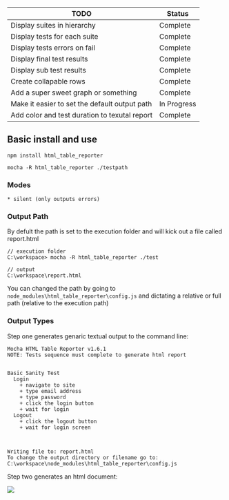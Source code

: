 |TODO											    |Status   	|
| ------------------------------------------------- | --------- |
|Display suites in hierarchy              		    |Complete 	|
|Display tests for each suite             		    |Complete 	|
|Display tests errors on fail             		    |Complete 	|
|Display final test results                         |Complete 	|
|Display sub test results                 		    |Complete 	|
|Create collapable rows                   		    |Complete 	|
|Add a super sweet graph or something    		    |Complete	|
|Make it easier to set the default output path 	    |In Progress|
|Add color and test duration to texutal report 	    |Complete   |


## Basic install and use
```
npm install html_table_reporter

mocha -R html_table_reporter ./testpath
```

### Modes
    * silent (only outputs errors)


### Output Path

By defult the path is set to the execution folder and will kick out a file called report.html
```
// execution folder
C:\workspace> mocha -R html_table_reporter ./test

// output
C:\workspace\report.html
```
You can changed the path by going to `node_modules\html_table_reporter\config.js` and dictating a relative or full path (relative to the execution path)


### Output Types
Step one generates genaric textual output to the command line:
```
Mocha HTML Table Reporter v1.6.1
NOTE: Tests sequence must complete to generate html report


Basic Sanity Test
  Login
    + navigate to site
    + type email address
    + type password
    + click the login button
    + wait for login
  Logout
    + click the logout button
    + wait for login screen



Writing file to: report.html
To change the output directory or filename go to: C:\workspace\node_modules\html_table_reporter\config.js

```

Step two generates an html document:

![](http://i1343.photobucket.com/albums/o790/Benjamin_Pratt/Untitled_zpsfd5ab49c.png)
